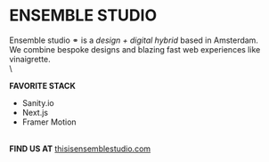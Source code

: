 # ENSEMBLE STUDIO


Ensemble studio ⚭ is a *design + digital hybrid* based in Amsterdam.\
We combine bespoke designs and blazing fast web experiences like vinaigrette.\
\
  
**FAVORITE STACK**
- Sanity.io
- Next.js
- Framer Motion


\
**FIND US AT** [thisisensemblestudio.com](https://www.thisisensemblestudio.com)




